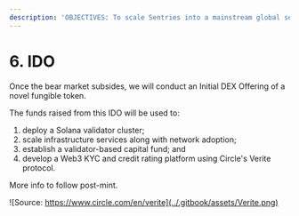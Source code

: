 ```yaml
---
description: 'OBJECTIVES: To scale Sentries into a mainstream global service provider.'
---
```


# 6. IDO

Once the bear market subsides, we will conduct an Initial DEX Offering of a novel fungible token.

The funds raised from this IDO will be used to:

1. deploy a Solana validator cluster;
2. scale infrastructure services along with network adoption;
3. establish a validator-based capital fund; and
4. develop a Web3 KYC and credit rating platform using Circle's Verite protocol.

More info to follow post-mint.

![Source: https://www.circle.com/en/verite](../.gitbook/assets/Verite.png)
